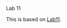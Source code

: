 Lab 11

This is based on [Lab11](https://cs.calvin.edu/courses/cs/262/kvlinden/11quality/lab.html).
